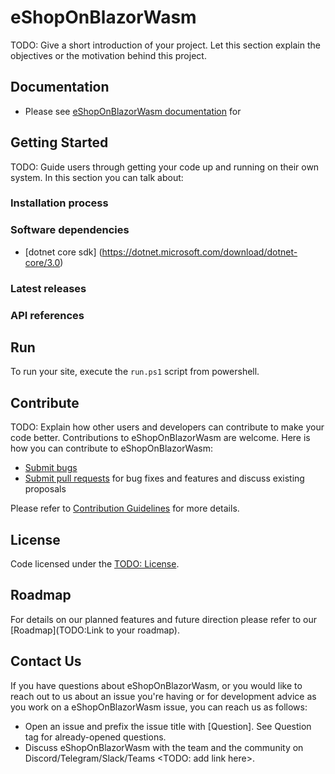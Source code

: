 # eShopOnBlazorWasm
TODO: Give a short introduction of your project. Let this section explain the objectives or the motivation behind this project.

## Documentation
* Please see [eShopOnBlazorWasm documentation](https://todo/your-docs) for

## Getting Started
TODO: Guide users through getting your code up and running on their own system. In this section you can talk about:
### Installation process

### Software dependencies

* [dotnet core sdk] (https://dotnet.microsoft.com/download/dotnet-core/3.0)

### Latest releases

### API references


## Run

To run your site, execute the `run.ps1` script from powershell.

## Contribute

TODO: Explain how other users and developers can contribute to make your code better.
Contributions to eShopOnBlazorWasm are welcome.  Here is how you can contribute to eShopOnBlazorWasm:

* [Submit bugs](https://todo/your-repo/issues)
* [Submit pull requests](https://todo/your-repo/pulls) for bug fixes and features and discuss existing proposals

Please refer to [Contribution Guidelines](CONTRIBUTING.md) for more details.

## License

Code licensed under the [TODO: License](Link).

## Roadmap

For details on our planned features and future direction please refer to our [Roadmap](TODO:Link to your roadmap).

## Contact Us

If you have questions about eShopOnBlazorWasm, or you would like to reach out to us about an issue you're having or for development advice as you work on a eShopOnBlazorWasm issue, you can reach us as follows:

* Open an issue and prefix the issue title with [Question]. See Question tag for already-opened questions.
* Discuss eShopOnBlazorWasm with the team and the community on Discord/Telegram/Slack/Teams <TODO: add link here>.
